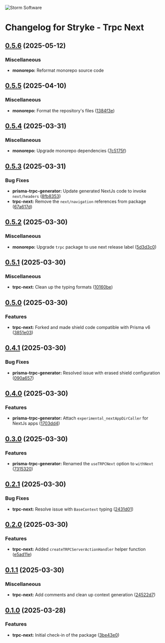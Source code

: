 ![Storm Software](https://public.storm-cdn.com/brand-banner.png)

# Changelog for Stryke - Trpc Next

## [0.5.6](https://github.com/storm-software/stryke/releases/tag/trpc-next%400.5.6) (2025-05-12)

### Miscellaneous

- **monorepo:** Reformat monorepo source code

## [0.5.5](https://github.com/storm-software/stryke/releases/tag/trpc-next%400.5.5) (2025-04-10)

### Miscellaneous

- **monorepo:** Format the repository's files
  ([1384f3e](https://github.com/storm-software/stryke/commit/1384f3e))

## [0.5.4](https://github.com/storm-software/stryke/releases/tag/trpc-next%400.5.4) (2025-03-31)

### Miscellaneous

- **monorepo:** Upgrade monorepo dependencies
  ([7c5175f](https://github.com/storm-software/stryke/commit/7c5175f))

## [0.5.3](https://github.com/storm-software/stryke/releases/tag/trpc-next%400.5.3) (2025-03-31)

### Bug Fixes

- **prisma-trpc-generator:** Update generated NextJs code to invoke
  `next/headers`
  ([8fb8353](https://github.com/storm-software/stryke/commit/8fb8353))
- **trpc-next:** Remove the `next/navigation` references from package
  ([67a617d](https://github.com/storm-software/stryke/commit/67a617d))

## [0.5.2](https://github.com/storm-software/stryke/releases/tag/trpc-next%400.5.2) (2025-03-30)

### Miscellaneous

- **monorepo:** Upgrade `trpc` package to use next release label
  ([5d3d3c0](https://github.com/storm-software/stryke/commit/5d3d3c0))

## [0.5.1](https://github.com/storm-software/stryke/releases/tag/trpc-next%400.5.1) (2025-03-30)

### Miscellaneous

- **trpc-next:** Clean up the typing formats
  ([10160be](https://github.com/storm-software/stryke/commit/10160be))

## [0.5.0](https://github.com/storm-software/stryke/releases/tag/trpc-next%400.5.0) (2025-03-30)

### Features

- **trpc-next:** Forked and made shield code compatible with Prisma v6
  ([3851e03](https://github.com/storm-software/stryke/commit/3851e03))

## [0.4.1](https://github.com/storm-software/stryke/releases/tag/trpc-next%400.4.1) (2025-03-30)

### Bug Fixes

- **prisma-trpc-generator:** Resolved issue with erased shield configuration
  ([090a657](https://github.com/storm-software/stryke/commit/090a657))

## [0.4.0](https://github.com/storm-software/stryke/releases/tag/trpc-next%400.4.0) (2025-03-30)

### Features

- **prisma-trpc-generator:** Attach `experimental_nextAppDirCaller` for NextJs
  apps ([1703dd4](https://github.com/storm-software/stryke/commit/1703dd4))

## [0.3.0](https://github.com/storm-software/stryke/releases/tag/trpc-next%400.3.0) (2025-03-30)

### Features

- **prisma-trpc-generator:** Renamed the `useTRPCNext` option to `withNext`
  ([7315320](https://github.com/storm-software/stryke/commit/7315320))

## [0.2.1](https://github.com/storm-software/stryke/releases/tag/trpc-next%400.2.1) (2025-03-30)

### Bug Fixes

- **trpc-next:** Resolve issue with `BaseContext` typing
  ([2431d01](https://github.com/storm-software/stryke/commit/2431d01))

## [0.2.0](https://github.com/storm-software/stryke/releases/tag/trpc-next%400.2.0) (2025-03-30)

### Features

- **trpc-next:** Added `createTRPCServerActionHandler` helper function
  ([e5ad11e](https://github.com/storm-software/stryke/commit/e5ad11e))

## [0.1.1](https://github.com/storm-software/stryke/releases/tag/trpc-next%400.1.1) (2025-03-30)

### Miscellaneous

- **trpc-next:** Add comments and clean up context generation
  ([24522d7](https://github.com/storm-software/stryke/commit/24522d7))

## [0.1.0](https://github.com/storm-software/stryke/releases/tag/trpc-next%400.1.0) (2025-03-28)

### Features

- **trpc-next:** Initial check-in of the package
  ([3be43e0](https://github.com/storm-software/stryke/commit/3be43e0))
